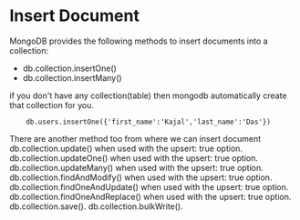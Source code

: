 # Insert Document

MongoDB provides the following methods to insert documents into a collection:

- db.collection.insertOne() 
- db.collection.insertMany()

 if you don't have any collection(table) then mongodb automatically create that collection for you.

```mongodb
    db.users.insertOne({'first_name':'Kajal','last_name':'Das'})
```


There are another method too from where we can insert document
db.collection.update() when used with the upsert: true option.
db.collection.updateOne() when used with the upsert: true option.
db.collection.updateMany() when used with the upsert: true option.
db.collection.findAndModify() when used with the upsert: true option.
db.collection.findOneAndUpdate() when used with the upsert: true option.
db.collection.findOneAndReplace() when used with the upsert: true option.
db.collection.save().
db.collection.bulkWrite().